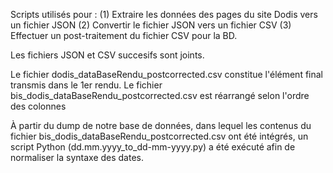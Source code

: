 Scripts utilisés pour :
(1) Extraire les données des pages du site Dodis vers un fichier JSON
(2) Convertir le fichier JSON vers un fichier CSV
(3) Effectuer un post-traitement du fichier CSV pour la BD.

Les fichiers JSON et CSV succesifs sont joints.

Le fichier dodis_dataBaseRendu_postcorrected.csv constitue l'élément final transmis dans le 1er rendu. Le fichier bis_dodis_dataBaseRendu_postcorrected.csv est réarrangé selon l'ordre des colonnes

À partir du dump de notre base de données, dans lequel les contenus du fichier bis_dodis_dataBaseRendu_postcorrected.csv ont été intégrés, un script Python (dd.mm.yyyy_to_dd-mm-yyyy.py) a été exécuté afin de normaliser la syntaxe des dates.
